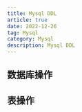 ```yaml
---
title: Mysql DDL
article: true
date: 2022-12-26
tag: Mysql
category: Mysql
description: Mysql DDL
---
```


## 数据库操作

## 表操作

